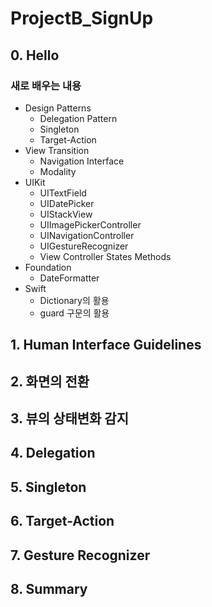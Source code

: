 # ProjectB_SignUp
## 0. Hello
### 새로 배우는 내용   
- Design Patterns
    - Delegation Pattern
    - Singleton
    - Target-Action
- View Transition
    - Navigation Interface
    - Modality
- UIKit
    - UITextField
    - UIDatePicker
    - UIStackView
    - UIImagePickerController
    - UINavigationController
    - UIGestureRecognizer
    - View Controller States Methods
- Foundation
    - DateFormatter
- Swift
    - Dictionary의 활용
    - guard 구문의 활용
## 1. Human Interface Guidelines

## 2. 화면의 전환

## 3. 뷰의 상태변화 감지

## 4. Delegation

## 5. Singleton

## 6. Target-Action

## 7. Gesture Recognizer

## 8. Summary

